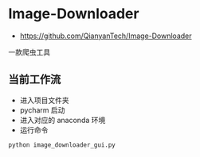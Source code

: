 # Image-Downloader

- https://github.com/QianyanTech/Image-Downloader

一款爬虫工具

## 当前工作流

- 进入项目文件夹
- pycharm 启动
- 进入对应的 anaconda 环境
- 运行命令

```bash
python image_downloader_gui.py
```

